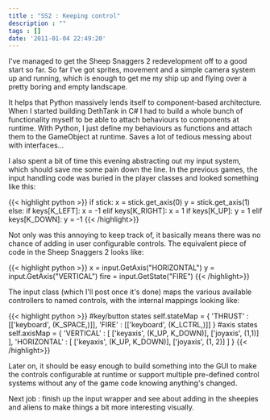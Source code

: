 ```yaml
---
title : "SS2 : Keeping control"
description : ""
tags : []
date: '2011-01-04 22:49:20'
---
```


I've managed to get the Sheep Snaggers 2 redevelopment off to a good start so far.
So far I've got sprites, movement and a simple camera system up and running, which is enough to get me my ship up and flying over a pretty boring and empty landscape.

It helps that Python massively lends itself to component-based architecture. When I started building DethTank in C# I had to build a whole bunch of functionality myself to be able to attach behaviours to components at runtime. With Python, I just define my behaviours as functions and attach them to the GameObject at runtime. Saves a lot of tedious messing about with interfaces...

I also spent a bit of time this evening abstracting out my input system, which should save me some pain down the line. In the previous games, the input handling code was buried in the player classes and looked something like this:

{{< highlight python >}}
if stick:
    x = stick.get_axis(0)
    y = stick.get_axis(1)
else:
    if keys[K_LEFT]:
        x = -1
    elif keys[K_RIGHT]:
        x = 1
    if keys[K_UP]:
        y = 1
    elif keys[K_DOWN]:
        y = -1
{{< /highlight>}}

Not only was this annoying to keep track of, it basically means there was no chance of adding in user configurable controls.
The equivalent piece of code in the Sheep Snaggers 2 looks like:

{{< highlight python >}}
x = input.GetAxis("HORIZONTAL")
y = input.GetAxis("VERTICAL")
fire = input.GetState("FIRE")
{{< /highlight>}}

The input class (which I'll post once it's done) maps the various available controllers to named controls, with the internal mappings looking like:

{{< highlight python >}}
#key/button states
self.stateMap = {
    'THRUST' : [['keyboard', (K_SPACE,)]],
    'FIRE' : [['keyboard', (K_LCTRL,)]]
}
#axis states
self.axisMap = {
    'VERTICAL' : [
        ['keyaxis', (K_UP, K_DOWN)],
        ['joyaxis', (1,1)]
    ],
    'HORIZONTAL' : [
        ['keyaxis', (K_UP, K_DOWN)],
        ['joyaxis', (1, 2)]
    ]
}
{{< /highlight>}}

<!--more-->
Later on, it should be easy enough to build something into the GUI to make the controls configurable at runtime or support multiple pre-defined control systems without any of the game code knowing anything's changed.

Next job : finish up the input wrapper and see about adding in the sheepies and aliens to make things a bit more interesting visually.

